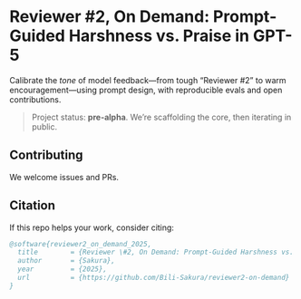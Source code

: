 # Reviewer #2, On Demand: Prompt-Guided Harshness vs. Praise in GPT-5

Calibrate the *tone* of model feedback—from tough “Reviewer #2” to warm encouragement—using prompt design, with reproducible evals and open contributions.

> Project status: **pre-alpha**. We’re scaffolding the core, then iterating in public.


## Contributing

We welcome issues and PRs.


## Citation

If this repo helps your work, consider citing:

```bibtex
@software{reviewer2_on_demand_2025,
  title        = {Reviewer \#2, On Demand: Prompt-Guided Harshness vs. Praise in GPT-5},
  author       = {Sakura},
  year         = {2025},
  url          = {https://github.com/Bili-Sakura/reviewer2-on-demand}
}
```
